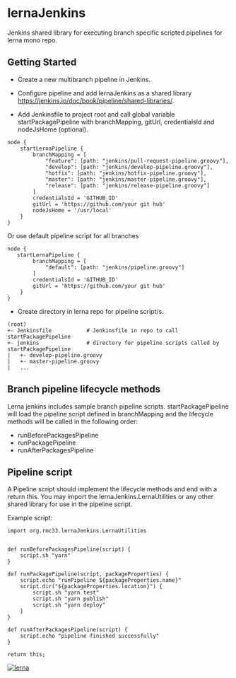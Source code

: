 # lernaJenkins

Jenkins shared library for executing branch specific scripted pipelines for lerna mono repo.

## Getting Started

* Create a new multibranch pipeline in Jenkins.

* Configure pipeline and add lernaJenkins as a shared library https://jenkins.io/doc/book/pipeline/shared-libraries/.

* Add Jenkinsfile to project root and call global variable startPackagePipeline with branchMapping, gitUrl, credentialsId and nodeJsHome (optional).

```
node {
    startLernaPipeline {
        branchMapping = [
            "feature": [path: "jenkins/pull-request-pipeline.groovy"],
            "develop": [path: "jenkins/develop-pipeline.groovy"],
            "hotfix": [path: "jenkins/hotfix-pipeline.groovy"],
            "master": [path: "jenkins/master-pipeline.groovy"],
            "release": [path: "jenkins/release-pipeline.groovy"]
        ]
        credentialsId = 'GITHUB_ID'
        gitUrl = 'https://github.com/your git hub'
        nodeJsHome = '/usr/local'
    }
}
```

Or use default pipeline script for all branches

```
node {
   startLernaPipeline {
        branchMapping = [
            "default": [path: "jenkins/pipeline.groovy"]
        ]
        credentialsId = 'GITHUB_ID'
        gitUrl = 'https://github.com/your git hub'
    }
}
```

* Create directory in lerna repo for pipeline script/s.

```
(root)
+- Jenkinsfile           # Jenkinsfile in repo to call startPackagePipeline
+- jenkins               # directory for pipeline scripts called by startPackagePipeline
|   +- develop-pipeline.groovy
|   +- master-pipeline.groovy
|   ...
```


## Branch pipeline lifecycle methods

Lerna jenkins includes sample branch pipeline scripts. startPackagePipeline will load the pipeline script defined in branchMapping and the lifecycle methods will be called in the following order:

* runBeforePackagesPipeline
* runPackagePipeline
* runAfterPackagesPipeline


## Pipeline script

A Pipeline script should implement the lifecycle methods and end with a return this. You may import the lernaJenkins.LernaUtilities or any other shared library for use in the pipeline script.

Example script:
```
import org.rmc33.lernaJenkins.LernaUtilities


def runBeforePackagesPipeline(script) {
    script.sh "yarn"
}

def runPackagePipeline(script, packageProperties) {
    script.echo "runPipeline ${packageProperties.name}"
    script.dir("${packageProperties.location}") {
        script.sh "yarn test"
        script.sh "yarn publish"
        script.sh "yarn deploy"
    }
}

def runAfterPackagesPipeline(script) {
    script.echo "pipeline finished successfully"
}

return this;
```

[![lerna](https://img.shields.io/badge/maintained%20with-lerna-cc00ff.svg)](https://lerna.js.org/)

